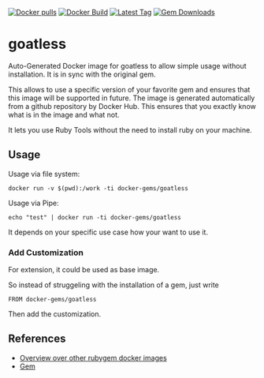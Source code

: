 [![Docker pulls](https://img.shields.io/docker/pulls/rubygem/goatless.svg)](https://hub.docker.com/r/rubygem/goatless/)
[![Docker Build](https://img.shields.io/docker/automated/rubygem/goatless.svg)](https://hub.docker.com/r/rubygem/goatless/)
[![Latest Tag](https://img.shields.io/github/tag/docker-rubygem/goatless.svg)](https://hub.docker.com/r/rubygem/goatless/)
[![Gem Downloads](https://img.shields.io/gem/dt/goatless.svg)](https://rubygems.org/gems/goatless/)
# goatless

Auto-Generated Docker image for goatless to allow simple usage without installation.
It is in sync with the original gem.

This allows to use a specific version of your favorite gem and ensures that this image will be supported in future.
The image is generated automatically from a github repository by Docker Hub.
This ensures that you exactly know what is in the image and what not.

It lets you use Ruby Tools without the need to install ruby on your machine.

## Usage

Usage via file system:

`docker run -v $(pwd):/work -ti docker-gems/goatless`

Usage via Pipe:

`echo "test" | docker run -ti docker-gems/goatless`

It depends on your specific use case how your want to use it.

### Add Customization

For extension, it could be used as base image.

So instead of struggeling with the installation of a gem, just write

`FROM docker-gems/goatless`

Then add the customization.

## References

 - [Overview over other rubygem docker images](https://github.com/thinkbot/docker-rubygem)
 - [Gem](https://rubygems.org/gems/goatless/)

